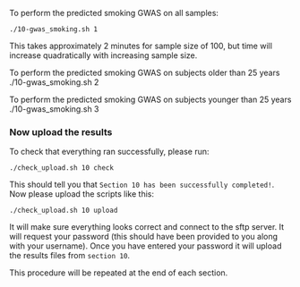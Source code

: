 To perform the predicted smoking GWAS on all samples:

    ./10-gwas_smoking.sh 1

This takes approximately 2 minutes for sample size of 100, but time will increase quadratically with increasing sample size.

To perform the predicted smoking GWAS on subjects older than 25 years 
     ./10-gwas_smoking.sh 2

To perform the predicted smoking GWAS on subjects younger than 25 years
     ./10-gwas_smoking.sh 3

     
### Now upload the results

To check that everything ran successfully, please run:

```
./check_upload.sh 10 check
```

This should tell you that `Section 10 has been successfully completed!`. Now please upload the scripts like this:

```
./check_upload.sh 10 upload
```

It will make sure everything looks correct and connect to the sftp server. It will request your password (this should have been provided to you along with your username). Once you have entered your password it will upload the results files from `section 10`.

This procedure will be repeated at the end of each section.